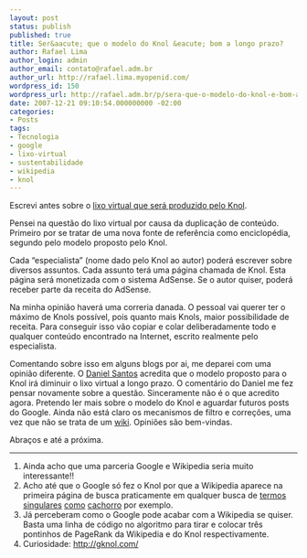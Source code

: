 ```yaml
---
layout: post
status: publish
published: true
title: Ser&aacute; que o modelo do Knol &eacute; bom a longo prazo?
author: Rafael Lima
author_login: admin
author_email: contato@rafael.adm.br
author_url: http://rafael.lima.myopenid.com/
wordpress_id: 150
wordpress_url: http://rafael.adm.br/p/sera-que-o-modelo-do-knol-e-bom-a-longo-prazo/
date: 2007-12-21 09:10:54.000000000 -02:00
categories:
- Posts
tags:
- Tecnologia
- google
- lixo-virtual
- sustentabilidade
- wikipedia
- knol
---
```

Escrevi antes sobre o <a href="http://rafael.adm.br/p/knol-um-passo-do-google-contra-a-sustentabilidade/">lixo virtual que ser&aacute; produzido pelo Knol</a>.

Pensei na quest&atilde;o do lixo virtual por causa da duplica&ccedil;&atilde;o de conte&uacute;do. Primeiro por se tratar de uma nova fonte de refer&ecirc;ncia como enciclop&eacute;dia, segundo pelo modelo proposto pelo Knol.

Cada &ldquo;especialista&rdquo; (nome dado pelo Knol ao autor) poder&aacute; escrever sobre diversos assuntos. Cada assunto ter&aacute; uma p&aacute;gina chamada de Knol. Esta p&aacute;gina ser&aacute; monetizada com o sistema AdSense. Se o autor quiser, poder&aacute; receber parte da receita do AdSense.

Na minha opini&atilde;o haver&aacute; uma correria danada. O pessoal vai querer ter o m&aacute;ximo de Knols poss&iacute;vel, pois quanto mais Knols, maior possibilidade de receita. Para conseguir isso v&atilde;o copiar e colar deliberadamente todo e qualquer conte&uacute;do encontrado na Internet, escrito realmente pelo especialista.

Comentando sobre isso em alguns blogs por ai, me deparei com uma opini&atilde;o diferente. O <a href="http://danielsantos.org/arquivos/2007/12/17/knol-o-concorrente-google-da-wikipedia">Daniel Santos</a> acredita que o modelo proposto para o Knol ir&aacute; diminuir o lixo virtual a longo prazo. O coment&aacute;rio do Daniel me fez pensar novamente sobre a quest&atilde;o.
Sinceramente n&atilde;o &eacute; o que acredito agora. Pretendo ler mais sobre o modelo do Knol e aguardar futuros posts do Google. Ainda n&atilde;o est&aacute; claro os mecanismos de filtro e corre&ccedil;&otilde;es, uma vez que n&atilde;o se trata de um <a href="http://en.wikipedia.org/wiki/Wiki">wiki</a>.
Opini&otilde;es s&atilde;o bem-vindas.

Abra&ccedil;os e at&eacute; a pr&oacute;xima.

***
<ol>
	<li>Ainda acho que uma parceria Google e Wikipedia seria muito interessante!!</li>
	<li>Acho at&eacute; que o Google s&oacute; fez o Knol por que a Wikipedia aparece na primeira p&aacute;gina de busca praticamente em qualquer busca de <a href="http://www.google.com/search?q=termos">termos</a> <a href="http://www.google.com/search?hl=pt&q=singular">singulares</a> <a href="http://www.google.com/search?q=como">como</a> <a href="http://www.google.com/search?q=cachorro">cachorro</a> por exemplo.</li>
	<li>J&aacute; perceberam como o Google pode acabar com a Wikipedia se quiser. Basta uma linha de c&oacute;digo no algoritmo para tirar e colocar tr&ecirc;s pontinhos de PageRank da Wikipedia e do Knol respectivamente.</li>
	<li>Curiosidade: <a href="http://gknol.com/">http://gknol.com/</a></li>
</ol>
